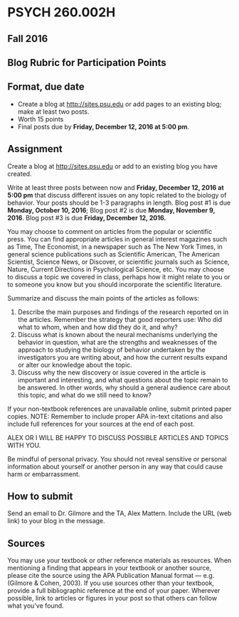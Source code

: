 # PSYCH 260.002H
## Fall 2016
## Blog Rubric for Participation Points

## Format, due date

- Create a blog at <http://sites.psu.edu> or add pages to an existing blog; make at least two posts.
- Worth 15 points
- Final posts due by **Friday, December 12, 2016 at 5:00 pm**.

## Assignment

Create a blog at <http://sites.psu.edu> or add to an existing blog you have created.

Write at least three posts between now and **Friday, December 12, 2016 at 5:00 pm** that discuss different issues on any topic related to the biology of behavior. Your posts should be 1-3 paragraphs in length. Blog post #1 is due **Monday, October 10, 2016**; Blog post #2 is due **Monday, November 9, 2016**. Blog post #3 is due **Friday, December 12, 2016.**

You may choose to comment on articles from the popular or scientific press. You can find appropriate articles in general interest magazines such as Time, The Economist, in a newspaper such as The New York Times, in general science publications such as Scientific American, The American Scientist, Science News, or Discover, or scientific journals such as Science, Nature, Current Directions in Psychological Science, etc. You may choose to discuss a topic we covered in class, perhaps how it might relate to you or to someone you know but you should incorporate the scientific literature.

Summarize and discuss the main points of the articles as follows:

1. Describe the main purposes and findings of the research reported on in the articles. Remember the strategy that good reporters use: Who did what to whom, when and how did they do it, and why?
2. Discuss what is known about the neural mechanisms underlying the behavior in question, what are the strengths and weaknesses of the approach to studying the biology of behavior undertaken by the investigators you are writing about, and how the current results expand or alter our knowledge about the topic.
3. Discuss why the new discovery or issue covered in the article is important and interesting, and what questions about the topic remain to be answered. In other words, why should a general audience care about this topic, and what do we still need to know?

If your non-textbook references are unavailable online, submit printed paper copies. NOTE: Remember to include proper APA in-text citations and also include full references for your sources at the end of each post. 

ALEX OR I WILL BE HAPPY TO DISCUSS POSSIBLE ARTICLES AND TOPICS WITH YOU.

Be mindful of personal privacy. You should not reveal sensitive or personal information about yourself or another person in any way that could cause harm or embarrassment.

## How to submit

Send an email to Dr. Gilmore and the TA, Alex Mattern. Include the URL (web link) to your blog in the message.

## Sources

You may use your textbook or other reference materials as resources. When mentioning a finding that appears in your textbook or another source, please cite the source using the APA Publication Manual format — e.g. (Gilmore & Cohen, 2003). If you use sources other than your textbook, provide a full bibliographic reference at the end of your paper. Wherever possible, link to articles or figures in your post so that others can follow what you've found.
